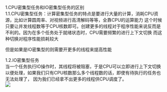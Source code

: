 1.CPU密集型任务和IO密集型任务的区别<br>
1.1.CPU密集型任务：计算密集型任务的特点是要进行大量的计算，消耗CPU资源，比如计算圆周率、对视频进行高清解码等等，全靠CPU的运算能力
  这个时候只要让并发线程数等于CPU核数即可。创建更多的线程对于程序性能来说反而是不利的。因为在多个任务处于就绪状态时，CPU需要频繁的进行上下文切换
  而这种切换对程序性能损耗较大<br>
  
  但是如果是IO密集型的则需要开更多的线程来提高性能<br>
 
1.2.IO密集型任务<br>
 当一个任务执行IO操作时，其线程将被阻塞，于是CPU可以立即进行上下文切换以便处理，如果我们只有CPU核数那么多个线程数的话，即使有待执行的任务也无法处理了，
 因为我们已经拿不出更多的线程供CPU调度了。<br>
 ![](https://images2015.cnblogs.com/blog/584866/201705/584866-20170526170508450-925520860.png)
 
 
